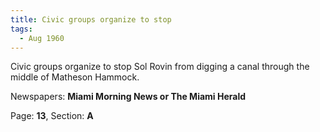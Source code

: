 ```yaml
---  
title: Civic groups organize to stop  
tags:  
  - Aug 1960  
---  
```

  
Civic groups organize to stop Sol Rovin from digging a canal through the middle of Matheson Hammock.  
  
Newspapers: **Miami Morning News or The Miami Herald**  
  
Page: **13**, Section: **A** 
